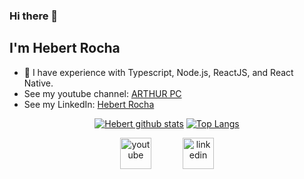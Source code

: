 ### Hi there 👋
## I'm Hebert Rocha

- 🌱 I have experience with Typescript, Node.js, ReactJS, and React Native.
- See my youtube channel: [ARTHUR PC](https://www.youtube.com/channel/UCIGhuN-sgEiVoAVwAJte8Bw)
- See my LinkedIn: [Hebert Rocha](https://www.linkedin.com/in/hebert-rocha-62318a1b3/)

<div align="center" >

[![Hebert github stats](https://github-readme-stats.vercel.app/api?username=Hebert324&show_icons=true&theme=radical&bg_color=30,0d0d0d,191919&title_color=fff&text_color=fff&icon_color=79ff97)](https://github.com/anuraghazra/github-readme-stats)
[![Top Langs](https://github-readme-stats.vercel.app/api/top-langs/?username=Hebert324&layout=compact&theme=radical&bg_color=30,0d0d0d,191919&title_color=fff&text_color=fff&icon_color=79ff97)](https://github.com/anuraghazra/github-readme-stats)
<div style="align-self: center;align-items: center; display: flex; justify-content: space-between; width: 150px;" >
  <a href="https://www.youtube.com/channel/UCIGhuN-sgEiVoAVwAJte8Bw">
    <img src="https://github.com/Hebert324/Hebert324/raw/master/github/youtube.png" alt="youtube" height="50">
  </a>
  <a href="https://www.linkedin.com/in/hebert-rocha-62318a1b3/">
    <img src="https://github.com/Hebert324/Hebert324/raw/master/github/linkedin.png" alt="linkedin" height="50">
  </a>
</div>
</div>
<!--
**Hebert324/Hebert324** is a ✨ _special_ ✨ repository because its `README.md` (this file) appears on your GitHub profile.

Here are some ideas to get you started:

- 🔭 I’m currently working on ...
- 🌱 I’m currently learning ...
- 👯 I’m looking to collaborate on ...
- 🤔 I’m looking for help with ...
- 💬 Ask me about ...
- 📫 How to reach me: ...
- 😄 Pronouns: ...
- ⚡ Fun fact: ...
-->
